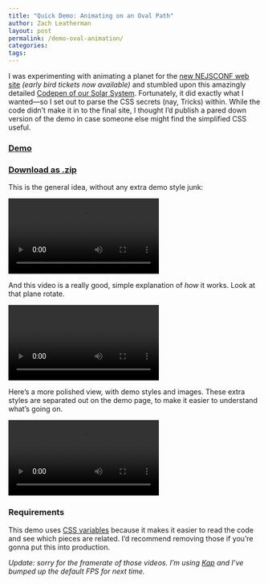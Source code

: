 ```yaml
---
title: "Quick Demo: Animating on an Oval Path"
author: Zach Leatherman
layout: post
permalink: /demo-oval-animation/
categories:
tags:
---
```


I was experimenting with animating a planet for the [new NEJSCONF web site](https://2017.nejsconf.com/) *(early bird tickets now available)* and stumbled upon this amazingly detailed [Codepen of our Solar System](https://codepen.io/juliangarnier/pen/idhuG). Fortunately, it did exactly what I wanted—so I set out to parse the CSS secrets (nay, Tricks) within. While the code didn’t make it in to the final site, I thought I’d publish a pared down version of the demo in case someone else might find the simplified CSS useful.

### [Demo](/demos/animate-oval-path/animate-oval-path.html)

### [Download as .zip](/demos/animate-oval-path.zip)

This is the general idea, without any extra demo style junk:

<video class="slide-image" controls autoplay loop src="/demos/animate-oval-path-videos/loop-nodemostyles.mp4">
  Sorry, your browser doesn't support embedded videos. Try <a href="/demos/animate-oval-path-videos/loop-nodemostyles.mp4">downloading it</a> instead.
</video>

And this video is a really good, simple explanation of *how* it works. Look at that plane rotate.

<video class="slide-image" controls preload="metadata" loop src="/demos/animate-oval-path-videos/animation.mp4">
  Sorry, your browser doesn't support embedded videos. Try <a href="/demos/animate-oval-path-videos/animation.mp4">downloading it</a> instead.
</video>

Here’s a more polished view, with demo styles and images. These extra styles are separated out on the demo page, to make it easier to understand what’s going on.

<video class="slide-image" controls preload="metadata" loop src="/demos/animate-oval-path-videos/loop.mp4">
  Sorry, your browser doesn't support embedded videos. Try <a href="/demos/animate-oval-path-videos/loop.mp4">downloading it</a> instead.
</video>

### Requirements

This demo uses [CSS variables](http://caniuse.com/#feat=css-variables) because it makes it easier to read the code and see which pieces are related. I’d recommend removing those if you’re gonna put this into production.

*Update: sorry for the framerate of those videos. I’m using [Kap](https://getkap.co/) and I’ve bumped up the default FPS for next time.*